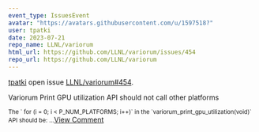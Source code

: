 ```yaml
---
event_type: IssuesEvent
avatar: "https://avatars.githubusercontent.com/u/1597518?"
user: tpatki
date: 2023-07-21
repo_name: LLNL/variorum
html_url: https://github.com/LLNL/variorum/issues/454
repo_url: https://github.com/LLNL/variorum
---
```


<a href='https://github.com/tpatki' target='_blank'>tpatki</a> open issue <a href='https://github.com/LLNL/variorum/issues/454' target='_blank'>LLNL/variorum#454</a>.

<p>Variorum Print GPU utilization API should not call other platforms</p><small>The ` for (i = 0; i < P_NUM_PLATFORMS; i++)` in the  `variorum_print_gpu_utilization(void)` API should be: ...</small><a href='https://github.com/LLNL/variorum/issues/454' target='_blank'>View Comment</a>